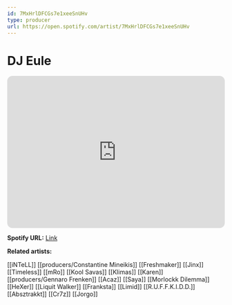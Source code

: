 ```yaml
---
id: 7MxHrlDFCGs7e1xeeSnUHv
type: producer
url: https://open.spotify.com/artist/7MxHrlDFCGs7e1xeeSnUHv
---
```

# DJ Eule

<iframe style="border-radius:12px" src="https://open.spotify.com/embed/artist/7MxHrlDFCGs7e1xeeSnUHv" width="100%" height="352" frameBorder="0" allowfullscreen="" allow="autoplay; clipboard-write; encrypted-media; fullscreen; picture-in-picture" loading="lazy"></iframe>

**Spotify URL:** [Link](https://open.spotify.com/artist/7MxHrlDFCGs7e1xeeSnUHv)

**Related artists:**

[[iNTeLL]]
[[producers/Constantine Mineikis]]
[[Freshmaker]]
[[Jinx]]
[[Timeless]]
[[mRo]]
[[Kool Savas]]
[[Klimas]]
[[Karen]]
[[producers/Gennaro Frenken]]
[[Acaz]]
[[Saya]]
[[Morlockk Dilemma]]
[[HeXer]]
[[Liquit Walker]]
[[Franksta]]
[[Limid]]
[[R.U.F.F.K.I.D.D.]]
[[Absztrakkt]]
[[Cr7z]]
[[Jorgo]]

